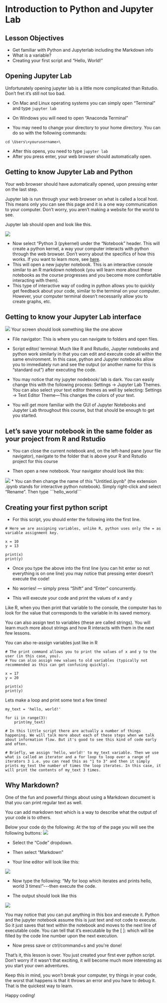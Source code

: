 # Introduction to Python and Jupyter Lab

## Lesson Objectives
* Get familiar with Python and Jupyterlab including the Markdown info
* What is a variable?
* Creating your first script and “Hello, World!”

## Opening Jupyter Lab

Unfortunately opening jupyter lab is a little more complicated than Rstudio. Don’t fret it’s still not too bad.

* On Mac and Linux operating systems you can simply open “Terminal” and type ```jupyter lab```

* On Windows you will need to open “Anaconda Terminal”

* You may need to change your directory to your home directory. You can do so with the following commands:
```
cd \Users\<yourusername>\
```
* After this opens, you need to type ```jupyter lab```
* After you press enter, your web browser should automatically open.

## Getting to know Jupyter Lab and Python

Your web browser should have automatically opened, upon pressing enter on the last step. 

Jupyter lab is run through your web browser on what is called a local host. This means only you can see this page and it is a one way communication to your computer. Don’t worry, you aren’t making a website for the world to see.

Jupyter lab should open and look like this.

<img src="jupyterlab_open.png" class="inline"/>

* Now select “Python 3 (pykernel) under the “Notebook” header. This will create a python kernel, a way your computer interacts with python through the web browser. Don’t worry about the specifics of how this works. If you want to learn more, see [here](https://docs.jupyter.org/en/latest/projects/architecture/content-architecture.html).
* This will open a new jupyter notebook. This is an interactive console similar to an R markdown notebook (you will learn more about these notebooks as the course progresses and you become more comfortable interacting with them).
* This type of interactive way of coding in python allows you to quickly get feedback about your code, similar to the terminal on your computer. However, your computer terminal doesn’t necessarily allow you to create graphs, etc.

## Getting to know your Jupyter Lab interface
<img src="labeled_jupyter.png" class="inline"/>
Your screen should look something like the one above

* File navigator: This is where you can navigate to folders and open files.

* Script editor/ terminal: Much like R and Rstudio, Jupyter notebooks and python work similarly in that you can edit and execute code all within the same environment. In this case, python and Jupyter notebooks allow you to immediately run and see the output (or another name for this is “standard out”) after executing the code.

* You may notice that my jupyter nodebook/ lab is dark. You can easily change this with the following process: Settings → Jupyter Lab Themes. You can also select your text editor themes as well by selecting: Settings → Text Editor Theme—This changes the colors of your text. 

* You will get more familiar with the GUI of Jupyter Notebooks and Jupyter Lab throughout this course, but that should be enough to get you started.

## Let’s save your notebook in the same folder as your project from R and Rstudio

* You can close the current notebook and, on the left-hand pane (your file navigator), navigate to the folder that is above your R and Rstudio project for this course

* Then open a new notebook. Your navigator should look like this:
<img src="file_nav_jupyter.png" class="inline"/>
* You can then change the name of this "Untitled.ipynb" (the extension .ipynb stands for interactive python notebook). Simply right-click and select “Rename”. Then type ```hello_world```

## Creating your first python script
* For this script, you should enter the following into the first line.

```
# Here we are assigning variables, unlike R, python uses only the = as variable assignment key. 

x = 10
y = 13

print(x)
print(y)
```

* Once you type the above into the first line (you can hit enter so not everything is on one line) you may notice that pressing enter doesn’t execute the code!

[ ](https://media.giphy.com/media/3o7527pa7qs9kCG78A/giphy.gif)

* No worries! — simply press “Shift” and “Enter” concurrently.

* This will execute your code and print the values of x and y

Like R, when you then print that variable to the console, the computer has to look for the value that corresponds to the variable in its saved memory.

You can also assign text to variables (these are called strings). You will learn much more about strings and how R interacts with them in the next few lessons.

You can also re-assign variables just like in R
```
# The print command allows you to print the values of x and y to the user (in this case, you).
# You can also assign new values to old variables (typically not recommended as this can get confusing quickly).

x = 17
y = 20

print(x)
print(y)
```
Lets make a loop and print some text a few times!

```
my_text = 'hello, world!'

for ii in range(3):
    print(my_text)

# In this little script there are actually a number of things happening. We will talk more about each of these steps when we talk about information flow. But it's good to see this kind of code early and often.

# Briefly, we assign 'hello, world!' to my_text variable. Then we use what is called an iterator and a for loop to loop over a range of iterators 3 i.e. you can read this as "1 to 3" and then it simply prints my_text the number of times the loop iterates. In this case, it will print the contents of my_text 3 times. 
```

## Why Markdown?
One of the fun and powerful things about using a Markdown document is that you can print regular text as well.

You can add markdown text which is a way to describe what the output of your code is to others.

Below your code do the following: At the top of the page you will see the following buttons: 
<img src="markdown_opts.png" class="inline"/>

* Select the “Code” dropdown. 
* Then select “Markdown”

* Your line editor will look like this:
<img src="markdown_change.png" class="inline"/>

* Now type the following: “My for loop which iterates and prints hello, world 3 times!”---then execute the code.

* The output should look like this 
<img src="markdown_text.png" class="inline"/>

You may notice that you can put anything in this box and execute it. Python and the jupyter notebook assume this is just text and not code to execute. So it just saves that text within the notebook and moves to the next line of executable code. You can tell that it’s executable by the [ ]: which will be filled by the code line number upon the next execution.


* Now press save or ctrl/command+s and you're done!


That’s it, this lesson is over. You just created your first ever python script. Don’t worry if it wasn’t that exciting, it will become much more interesting as you start your own adventures. 

Keep this in mind, you won’t break your computer, try things in your code, the worst that happens is that it throws an error and you have to debug it. That is the quickest way to learn. 

Happy coding!
[ ](https://media.giphy.com/media/Dh5q0sShxgp13DwrvG/giphy.gif)
